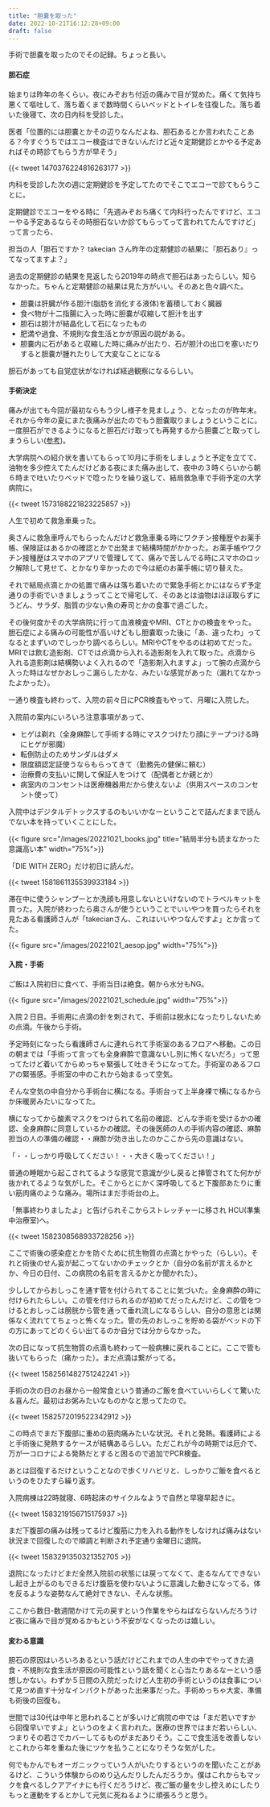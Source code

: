 ```yaml
---
title: "胆嚢を取った"
date: 2022-10-21T16:12:28+09:00
draft: false
---
```


手術で胆嚢を取ったのでその記録。ちょっと長い。

#### 胆石症

始まりは昨年の冬くらい。夜にみぞおち付近の痛みで目が覚めた。痛くて気持ち悪くて嘔吐して、落ち着くまで数時間くらいベッドとトイレを往復した。落ち着いた後寝て、次の日内科を受診した。

医者「位置的には胆嚢とかその辺りなんだよね、胆石あるとか言われたことある？今すぐうちではエコー検査はできないんだけど近々定期健診とかやる予定あればその時診てもらう方が早そう」

{{< tweet 1470376224816263177 >}}

内科を受診した次の週に定期健診を予定してたのでそこでエコーで診てもらうことに。

定期健診でエコーをやる時に「先週みぞおち痛くて内科行ったんですけど、エコーやる予定あるならその時胆石ないか診てもらってって言われてたんですけど」って言ったら、

担当の人「胆石ですか？ takecian さん昨年の定期健診の結果に『胆石あり』ってなってますよ？」

過去の定期健診の結果を見返したら2019年の時点で胆石はあったらしい。知らなかった。ちゃんと定期健診の結果は見た方がいい。そのあと色々調べた。

- 胆嚢は肝臓が作る胆汁(脂肪を消化する液体)を蓄積しておく臓器
- 食べ物が十二指腸に入った時に胆嚢が収縮して胆汁を出す
- 胆石は胆汁が結晶化して石になったもの
- 肥満や過食、不規則な食生活とかが原因の説がある。
- 胆嚢内に石があると収縮した時に痛みが出たり、石が胆汁の出口を塞いだりすると胆嚢が腫れたりして大変なことになる

胆石があっても自覚症状がなければ経過観察になるらしい。

#### 手術決定

痛みが出ても今回が最初ならもう少し様子を見ましょう、となったのが昨年末。それから今年の夏にまた夜痛みが出たのでもう胆嚢取りましょうということに。一度胆石ができるようになると胆石だけ取っても再発するから胆嚢ごと取ってしまうらしい([参考](https://www.nagoya2.jrc.or.jp/about/sinryoutopics/fukkuukyoukatannoutekishutsushujutsunitsuite/))。

大学病院への紹介状を書いてもらって10月に手術をしましょうと予定を立てて、油物を多少控えてたんだけどある夜にまた痛み出して、夜中の３時くらいから朝６時まで吐いたりベッドで唸ったりを繰り返して、結局救急車で手術予定の大学病院に。

{{< tweet 1573188221823225857 >}}

人生で初めて救急車乗った。

奥さんに救急車呼んでもらったんだけど救急車乗る時にワクチン接種歴やお薬手帳、保険証はあるかの確認とかで出発まで結構時間がかかった。お薬手帳やワクチン接種歴はスマホのアプリで管理してて、痛みで苦しんでる時にスマホのロック解除して見せて、とかなり辛かったので今は紙のお薬手帳に切り替えた。

それで結局点滴とかの処置で痛みは落ち着いたので緊急手術とかにはならず予定通りの手術でいきましょうってことで帰宅して、そのあとは油物はほぼ取らずにうどん、サラダ、脂質の少ない魚の寿司とかの食事で過ごした。

その後何度かその大学病院に行って血液検査やMRI、CTとかの検査をやった。胆石症による痛みの可能性が高いけどもし胆嚢取った後に「あ、違ったわ」ってなるとまずいのでしっかり調べるらしい。MRIやCTをやるのは初めてだった。MRIでは飲む造影剤、CTでは点滴から入れる造影剤を入れて取った。点滴から入れる造影剤は結構勢いよく入れるので「造影剤入れますよ」って腕の点滴から入った時はなぜかおしっこ漏らしたかな、みたいな感覚があった（漏れてなかったよかった）。

一通り検査も終わって、入院の前々日にPCR検査もやって、月曜に入院した。

入院前の案内にいろいろ注意事項があって、

- ヒゲは剃れ（全身麻酔して手術する時にマスクつけたり顔にテープつける時にヒゲが邪魔）
- 転倒防止のためサンダルはダメ
- 限度額認定証使うならもらってきて（勤務先の健保に頼む）
- 治療費の支払いに関して保証人をつけて（配偶者とか親とか）
- 病室内のコンセントは医療機器用だから使えないよ（供用スペースのコンセント使って）

入院中はデジタルデトックスするのもいいかなーということで詰んだままで読んでない本を持っていくことにした。

{{< figure src="/images/20221021_books.jpg" title="結局半分も読まなかった意識高い本" width="75%">}}

「DIE WITH ZERO」だけ初日に読んだ。

{{< tweet 1581861135539933184 >}}

滞在中に使うシャンプーとか洗顔も用意しないといけないのでトラベルキットを買った。入院が終わったら奥さんが使うということでいいやつを買ったらそれを見たある看護師さんが「takecianさん、これはいいやつなんですよ」とか言ってた。

{{< figure src="/images/20221021_aesop.jpg" width="75%">}}

#### 入院・手術

ご飯は入院初日に食べて、手術当日は絶食。朝から水分もNG。

{{< figure src="/images/20221021_schedule.jpg" width="75%">}}

入院２日目。手術用に点滴の針を刺されて、手術前は脱水になったりしないための点滴。午後から手術。

予定時刻になったら看護師さんに連れられて手術室のあるフロアへ移動。この日の朝までは「手術って言っても全身麻酔で意識ないし別に怖くないだろ」って思ってたけど着いてからめっちゃ緊張して吐きそうになってた。手術室のあるフロアの緊張感。手術室の中のこれから始まるって空気。

そんな空気の中自分から手術台に横になる。手術台って上半身裸で横になるからか床暖房みたいになってた。

横になってから酸素マスクをつけられて名前の確認、どんな手術を受けるかの確認、全身麻酔に同意しているかの確認。その後医師の人の手術内容の確認、麻酔担当の人の準備の確認・・麻酔が効き出したのかここから先の意識はない。

「・・しっかり呼吸してください！・・大きく吸ってください！」

普通の睡眠から起こされてるような感覚で意識が少し戻ると挿管されてた何かが抜かれてるような気がした。そこからとにかく深呼吸してると下腹部あたりに重い筋肉痛のような痛み。場所はまだ手術台の上。

「無事終わりましたよ」と告げられそこからストレッチャーに移され HCU(準集中治療室)へ。

{{< tweet 1582308568933728256 >}}

ここで術後の感染症とかを防ぐために抗生物質の点滴とかやった（らしい）。それと術後のせん妄が起こってないかのチェックとか（自分の名前が言えるかとか、今日の日付、この病院の名前を言えるかとか聞かれた）。

少ししてからおしっこを通す管を付けられてることに気づいた。全身麻酔の時に付けられたらしい。この管を付けられるのが初めてだったんだけど、この管をつけるとおしっこは膀胱から管を通って垂れ流しになるらしい、自分の意思とは関係なく流れててちょっと怖くなった。管の先のおしっこを貯める袋がベッドの下の方にあってどのくらい出てるのか自分では分からなかった。

次の日になって抗生物質の点滴も終わって一般病棟に戻れることに。ここで管も抜いてもらった（痛かった）。まだ点滴は繋がってる。

{{< tweet 1582561482751242241 >}}

手術の次の日のお昼から一般常食という普通のご飯を食べていいらしくて驚いた＆喜んだ。最初はお粥みたいなものかなと思ってたので。

{{< tweet 1582572019522342912 >}}

この時点でまだ下腹部に重めの筋肉痛みたいな状況。それと発熱。看護師によると手術後に発熱するケースが結構あるらしい。ただこれが今の時期では厄介で、万が一コロナによる発熱だとすると困るので追加でPCR検査。

あとは回復するだけということなので歩くリハビリと、しっかりご飯を食べるというのをひたすら繰り返す。

入院病棟は22時就寝、6時起床のサイクルなようで自然と早寝早起きに。

{{< tweet 1583219156715175937 >}}

まだ下腹部の痛みは残ってるけど腹筋に力を入れる動作をしなければ痛みはない状況まで回復したので順調と判断され予定通り金曜日に退院。

{{< tweet 1583291350321352705 >}}

退院になったけどまだ全然入院前の状態には戻ってなくて、走るなんてできないし起き上がるのもできるだけ腹筋を使わないように意識した動きになってる。体を反るような姿勢なんて絶対できない、そんな状態。

ここから数日-数週間かけて元の戻すという作業をやらねばならないんだろうけど夜に痛みで目が覚めるかもという不安がなくなったのは嬉しい。

#### 変わる意識

胆石の原因はいろいろあるという話だけどこれまでの人生の中でやってきた過食・不規則な食生活が原因の可能性という話を聞くと心当たりあるなーという感想しかない。わずか５日間の入院だったけど人生初の手術というのは食事について見つめ直す十分なインパクトがあった出来事だった。手術めっちゃ大変、準備も術後の回復も。

世間では30代は中年と思われることが多いけど病院の中では「まだ若いですから回復早いですよ」というのをよく言われた。医療の世界ではまだ若いらしい、つまりその若さでカバーしてるものがまだありそう。ここで食生活を改善しないとこれから年を重ねた後にツケを払うことになりそうな気がした。

何でもかんでもオーガニックっていう人がいたりするというのを聞いたことがあるけど、こういう体験からのめり込んだりしたんだろうか。僕はこれからもマックを食べるしクアアイナにも行くだろうけど、夜ご飯の量を少し控えめにしたりもっと運動をするとかして元気に死ねるように頑張ろうと思う。





